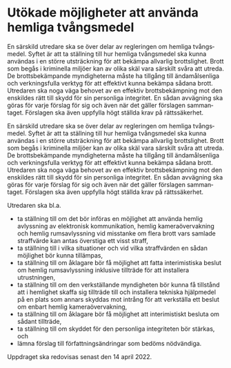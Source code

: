 # Utökade möjlig­heter att använda hemliga tvångs­medel

En särskild utredare ska se över delar av regle­ringen om hemliga tvångs­medel. Syftet är att ta ställning till hur hemliga tvångs­medel ska kunna användas i en större utsträck­ning för att bekämpa allvarlig brotts­lighet. Brott som begås i krimi­nella miljöer kan av olika skäl vara särskilt svåra att utreda. De brotts­bekäm­pande myndig­heterna måste ha tillgång till ändamåls­enliga och verknings­fulla verktyg för att effektivt kunna bekämpa sådana brott. Utredaren ska noga väga behovet av en effektiv brotts­bekämp­ning mot den enskildes rätt till skydd för sin personliga integritet. En sådan avväg­ning ska göras för varje förslag för sig och även när det gäller för­slagen samman­taget. Förslagen ska även uppfylla högt ställda krav på rätts­säkerhet.

En särskild utredare ska se över delar av regle­ringen om hemliga tvångs­medel. Syftet är att ta ställning till hur hemliga tvångs­medel ska kunna användas i en större utsträck­ning för att bekämpa allvarlig brotts­lighet. Brott som begås i krimi­nella miljöer kan av olika skäl vara särskilt svåra att utreda. De brotts­bekäm­pande myndig­heterna måste ha tillgång till ändamåls­enliga och verknings­fulla verktyg för att effektivt kunna bekämpa sådana brott. Utredaren ska noga väga behovet av en effektiv brotts­bekämp­ning mot den enskildes rätt till skydd för sin personliga integritet. En sådan avväg­ning ska göras för varje förslag för sig och även när det gäller för­slagen samman­taget. Förslagen ska även uppfylla högt ställda krav på rätts­säkerhet.

Utredaren ska bl.a.

* ta ställning till om det bör införas en möjlig­het att använda hemlig avlyss­ning av elektronisk kommuni­kation, hemlig kamera­övervakning och hemlig rumsavlyssning vid misstanke om flera brott vars samlade straffvärde kan antas överstiga ett visst straff,
* ta ställning till i vilka situationer och vid vilka straff­värden en sådan möjlig­het bör kunna tillämpas,
* ta ställning till om åklagare bör få möjlig­het att fatta interim­istiska beslut om hemlig rums­avlyssning inklu­sive tillträde för att installera utrustningen,
* ta ställning till om den verk­ställande myndig­heten bör kunna få tillstånd att i hemlig­het skaffa sig tillträde till och instal­lera tekniska hjälp­medel på en plats som annars skyddas mot intrång för att verk­ställa ett beslut om enbart hemlig kamera­över­vakning,
* ta ställning till om åklagare bör få möjlig­het att interimistiskt besluta om sådant tillträde,
* ta ställning till om skyddet för den personliga integri­teten bör stärkas, och
* lämna förslag till författ­nings­ändringar som bedöms nödvän­diga.

Uppdraget ska redovisas senast den 14 april 2022.
